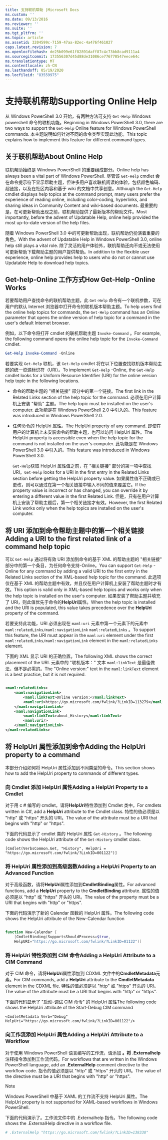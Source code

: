 ```yaml
---
title: 支持联机帮助 |Microsoft Docs
ms.custom: ''
ms.date: 09/13/2016
ms.reviewer: ''
ms.suite: ''
ms.tgt_pltfrm: ''
ms.topic: article
ms.assetid: 3204599c-7159-47aa-82ec-4a476f461027
caps.latest.revision: 7
ms.openlocfilehash: de25b099e61f82891daff87c4c73bb8cad9111a4
ms.sourcegitcommit: 173556307d45d88de31086ce776770547eece64c
ms.translationtype: MT
ms.contentlocale: zh-CN
ms.lasthandoff: 05/19/2020
ms.locfileid: "83559975"
---
```

# <a name="supporting-online-help"></a><span data-ttu-id="87401-102">支持联机帮助</span><span class="sxs-lookup"><span data-stu-id="87401-102">Supporting Online Help</span></span>

<span data-ttu-id="87401-103">从 Windows PowerShell 3.0 开始，有两种方法可支持 `Get-Help` Windows powershell 命令的联机功能。</span><span class="sxs-lookup"><span data-stu-id="87401-103">Beginning in Windows PowerShell 3.0, there are two ways to support the `Get-Help` Online feature for Windows PowerShell commands.</span></span> <span data-ttu-id="87401-104">本主题说明如何针对不同的命令类型实现此功能。</span><span class="sxs-lookup"><span data-stu-id="87401-104">This topic explains how to implement this feature for different command types.</span></span>

## <a name="about-online-help"></a><span data-ttu-id="87401-105">关于联机帮助</span><span class="sxs-lookup"><span data-stu-id="87401-105">About Online Help</span></span>

<span data-ttu-id="87401-106">联机帮助始终是 Windows PowerShell 的重要组成部分。</span><span class="sxs-lookup"><span data-stu-id="87401-106">Online help has always been a vital part of Windows PowerShell.</span></span> <span data-ttu-id="87401-107">尽管该 `Get-Help` cmdlet 会在命令提示符下显示帮助主题，但许多用户喜欢联机阅读的体验，包括颜色编码、超链接，以及在社区内容和基于 wiki 的文档中共享创意。</span><span class="sxs-lookup"><span data-stu-id="87401-107">Although the `Get-Help` cmdlet displays help topics at the command prompt, many users prefer the experience of reading online, including color-coding, hyperlinks, and sharing ideas in Community Content and wiki-based documents.</span></span> <span data-ttu-id="87401-108">最重要的是，在可更新帮助出现之前，联机帮助提供了最新版本的帮助文件。</span><span class="sxs-lookup"><span data-stu-id="87401-108">Most importantly, before the advent of Updatable Help, online help provided the most up-to-date version of the help files.</span></span>

<span data-ttu-id="87401-109">随着 Windows PowerShell 3.0 中的可更新帮助出现，联机帮助仍扮演着重要的角色。</span><span class="sxs-lookup"><span data-stu-id="87401-109">With the advent of Updatable Help in Windows PowerShell 3.0, online help still plays a vital role.</span></span> <span data-ttu-id="87401-110">除了灵活的用户体验外，联机帮助还向不或无法使用可更新帮助下载帮助主题的用户提供帮助。</span><span class="sxs-lookup"><span data-stu-id="87401-110">In addition to the flexible user experience, online help provides help to users who do not or cannot use Updatable Help to download help topics.</span></span>

## <a name="how-get-help--online-works"></a><span data-ttu-id="87401-111">Get-help-Online 工作方式</span><span class="sxs-lookup"><span data-stu-id="87401-111">How Get-Help -Online Works</span></span>

<span data-ttu-id="87401-112">若要帮助用户查找命令的联机帮助主题，此 `Get-Help` 命令有一个联机参数，可在用户的默认 Internet 浏览器中打开命令的联机版本帮助主题。</span><span class="sxs-lookup"><span data-stu-id="87401-112">To help users find the online help topics for commands, the `Get-Help` command has an Online parameter that opens the online version of help topic for a command in the user's default Internet browser.</span></span>

<span data-ttu-id="87401-113">例如，以下命令将打开 cmdlet 的联机帮助主题 `Invoke-Command` 。</span><span class="sxs-lookup"><span data-stu-id="87401-113">For example, the following command opens the online help topic for the `Invoke-Command` cmdlet.</span></span>

```powershell
Get-Help Invoke-Command -Online
```

<span data-ttu-id="87401-114">若要实现 `Get-Help` 联机，该 `Get-Help` cmdlet 将在以下位置查找联机版本帮助主题的统一资源标识符（URI）。</span><span class="sxs-lookup"><span data-stu-id="87401-114">To implement `Get-Help` -Online, the `Get-Help` cmdlet looks for a Uniform Resource Identifier (URI) for the online version help topic in the following locations.</span></span>

- <span data-ttu-id="87401-115">命令的帮助主题的 "相关链接" 部分中的第一个链接。</span><span class="sxs-lookup"><span data-stu-id="87401-115">The first link in the Related Links section of the help topic for the command.</span></span> <span data-ttu-id="87401-116">必须在用户计算机上安装 "帮助" 主题。</span><span class="sxs-lookup"><span data-stu-id="87401-116">The help topic must be installed on the user's computer.</span></span> <span data-ttu-id="87401-117">此功能是在 Windows PowerShell 2.0 中引入的。</span><span class="sxs-lookup"><span data-stu-id="87401-117">This feature was introduced in Windows PowerShell 2.0.</span></span>

- <span data-ttu-id="87401-118">任何命令的 HelpUri 属性。</span><span class="sxs-lookup"><span data-stu-id="87401-118">The HelpUri property of any command.</span></span> <span data-ttu-id="87401-119">即使在用户的计算机上未安装命令的帮助主题，也可以访问 HelpUri 属性。</span><span class="sxs-lookup"><span data-stu-id="87401-119">The HelpUri property is accessible even when the help topic for the command is not installed on the user's computer.</span></span> <span data-ttu-id="87401-120">此功能是在 Windows PowerShell 3.0 中引入的。</span><span class="sxs-lookup"><span data-stu-id="87401-120">This feature was introduced in Windows PowerShell 3.0.</span></span>

  <span data-ttu-id="87401-121">`Get-Help`获取 HelpUri 属性值之前，在 "相关链接" 部分的第一项中查找 URI。</span><span class="sxs-lookup"><span data-stu-id="87401-121">`Get-Help` looks for a URI in the first entry in the Related Links section before getting the HelpUri property value.</span></span> <span data-ttu-id="87401-122">如果属性值不正确或已更改，则可以通过在第一个相关链接中输入不同的值来覆盖它。</span><span class="sxs-lookup"><span data-stu-id="87401-122">If the property value is incorrect or has changed, you can override it by entering a different value in the first Related Link.</span></span> <span data-ttu-id="87401-123">但是，只有在用户计算机上安装了帮助主题后，第一个相关链接才有效。</span><span class="sxs-lookup"><span data-stu-id="87401-123">However, the first Related Link works only when the help topics are installed on the user's computer.</span></span>

## <a name="adding-a-uri-to-the-first-related-link-of-a-command-help-topic"></a><span data-ttu-id="87401-124">将 URI 添加到命令帮助主题中的第一个相关链接</span><span class="sxs-lookup"><span data-stu-id="87401-124">Adding a URI to the first related link of a command help topic</span></span>

<span data-ttu-id="87401-125">可以 `Get-Help` 通过将有效 URI 添加到命令的基于 XML 的帮助主题的 "相关链接" 部分中的第一个条目，为任何命令支持-Online。</span><span class="sxs-lookup"><span data-stu-id="87401-125">You can support `Get-Help` -Online for any command by adding a valid URI to the first entry in the Related Links section of the XML-based help topic for the command.</span></span> <span data-ttu-id="87401-126">此选项仅在基于 XML 的帮助主题中有效，并且仅在用户计算机上安装了帮助主题时才有效。</span><span class="sxs-lookup"><span data-stu-id="87401-126">This option is valid only in XML-based help topics and works only when the help topic is installed on the user's computer.</span></span> <span data-ttu-id="87401-127">如果安装了帮助主题并填充了 URI，则此值优先于命令的**HelpUri**属性。</span><span class="sxs-lookup"><span data-stu-id="87401-127">When the help topic is installed and the URI is populated, this value takes precedence over the **HelpUri** property of the command.</span></span>

<span data-ttu-id="87401-128">若要支持此功能，URI 必须出现在 `maml:uri` 元素中第一个元素下的元素中 `maml:relatedLinks/maml:navigationLink` `maml:relatedLinks` 。</span><span class="sxs-lookup"><span data-stu-id="87401-128">To support this feature, the URI must appear in the `maml:uri` element under the first `maml:relatedLinks/maml:navigationLink` element in the `maml:relatedLinks` element.</span></span>

<span data-ttu-id="87401-129">下面的 XML 显示 URI 的正确位置。</span><span class="sxs-lookup"><span data-stu-id="87401-129">The following XML shows the correct placement of the URI.</span></span> <span data-ttu-id="87401-130">元素中的 "联机版本：" 文本 `maml:linkText` 是最佳做法，但不是必需的。</span><span class="sxs-lookup"><span data-stu-id="87401-130">The "Online version:" text in the `maml:linkText` element is a best practice, but it is not required.</span></span>

```xml

<maml:relatedLinks>
    <maml:navigationLink>
        <maml:linkText>Online version:</maml:linkText>
        <maml:uri>https://go.microsoft.com/fwlink/?LinkID=113279</maml:uri>
    </maml:navigationLink>
    <maml:navigationLink>
        <maml:linkText>about_History</maml:linkText>
        <maml:uri/>
    </maml:navigationLink>
</maml:relatedLinks>
```

## <a name="adding-the-helpuri-property-to-a-command"></a><span data-ttu-id="87401-131">将 HelpUri 属性添加到命令</span><span class="sxs-lookup"><span data-stu-id="87401-131">Adding the HelpUri property to a command</span></span>

<span data-ttu-id="87401-132">本部分介绍如何将 HelpUri 属性添加到不同类型的命令。</span><span class="sxs-lookup"><span data-stu-id="87401-132">This section shows how to add the HelpUri property to commands of different types.</span></span>

### <a name="adding-a-helpuri-property-to-a-cmdlet"></a><span data-ttu-id="87401-133">向 Cmdlet 添加 HelpUri 属性</span><span class="sxs-lookup"><span data-stu-id="87401-133">Adding a HelpUri Property to a Cmdlet</span></span>

<span data-ttu-id="87401-134">对于用 c # 编写的 cmdlet，请将**HelpUri**特性添加到 Cmdlet 类中。</span><span class="sxs-lookup"><span data-stu-id="87401-134">For cmdlets written in C#, add a **HelpUri** attribute to the Cmdlet class.</span></span> <span data-ttu-id="87401-135">特性的值必须是以 "http" 或 "https" 开头的 URI。</span><span class="sxs-lookup"><span data-stu-id="87401-135">The value of the attribute must be a URI that begins with "http" or "https".</span></span>

<span data-ttu-id="87401-136">下面的代码显示了 cmdlet 类的 HelpUri 属性 `Get-History` 。</span><span class="sxs-lookup"><span data-stu-id="87401-136">The following code shows the HelpUri attribute of the `Get-History` cmdlet class.</span></span>

```
[Cmdlet(VerbsCommon.Get, "History", HelpUri = "https://go.microsoft.com/fwlink/?LinkID=001122")]
```

### <a name="adding-a-helpuri-property-to-an-advanced-function"></a><span data-ttu-id="87401-137">将 HelpUri 属性添加到高级函数</span><span class="sxs-lookup"><span data-stu-id="87401-137">Adding a HelpUri Property to an Advanced Function</span></span>

<span data-ttu-id="87401-138">对于高级函数，请将**HelpUri**属性添加到**CmdletBinding**属性。</span><span class="sxs-lookup"><span data-stu-id="87401-138">For advanced functions, add a **HelpUri** property to the **CmdletBinding** attribute.</span></span> <span data-ttu-id="87401-139">属性的值必须是以 "http" 或 "https" 开头的 URI。</span><span class="sxs-lookup"><span data-stu-id="87401-139">The value of the property must be a URI that begins with "http" or "https".</span></span>

<span data-ttu-id="87401-140">下面的代码演示了新的 Calendar 函数的 HelpUri 属性。</span><span class="sxs-lookup"><span data-stu-id="87401-140">The following code shows the HelpUri attribute of the New-Calendar function</span></span>

```powershell

function New-Calendar {
    [CmdletBinding(SupportsShouldProcess=$true,
    HelpURI="https://go.microsoft.com/fwlink/?LinkID=01122")]
```

### <a name="adding-a-helpuri-attribute-to-a-cim-command"></a><span data-ttu-id="87401-141">将 HelpUri 特性添加到 CIM 命令</span><span class="sxs-lookup"><span data-stu-id="87401-141">Adding a HelpUri Attribute to a CIM Command</span></span>

<span data-ttu-id="87401-142">对于 CIM 命令，请将**HelpUri**属性添加到 CDXML 文件中的**CmdletMetadata**元素。</span><span class="sxs-lookup"><span data-stu-id="87401-142">For CIM commands, add a **HelpUri** attribute to the **CmdletMetadata** element in the CDXML file.</span></span> <span data-ttu-id="87401-143">特性的值必须是以 "http" 或 "https" 开头的 URI。</span><span class="sxs-lookup"><span data-stu-id="87401-143">The value of the attribute must be a URI that begins with "http" or "https".</span></span>

<span data-ttu-id="87401-144">下面的代码显示了 "启动-调试 CIM 命令" 的 HelpUri 属性</span><span class="sxs-lookup"><span data-stu-id="87401-144">The following code shows the HelpUri attribute of the Start-Debug CIM command</span></span>

```
<CmdletMetadata Verb="Debug" HelpUri="https://go.microsoft.com/fwlink/?LinkID=001122"/>
```

### <a name="adding-a-helpuri-attribute-to-a-workflow"></a><span data-ttu-id="87401-145">向工作流添加 HelpUri 属性</span><span class="sxs-lookup"><span data-stu-id="87401-145">Adding a HelpUri Attribute to a Workflow</span></span>

<span data-ttu-id="87401-146">对于使用 Windows PowerShell 语言编写的工作流，请添加 **。将 .Externalhelp**注释指令添加到工作流代码。</span><span class="sxs-lookup"><span data-stu-id="87401-146">For workflows that are written in the Windows PowerShell language, add an **.ExternalHelp** comment directive to the workflow code.</span></span> <span data-ttu-id="87401-147">指令的值必须是以 "http" 或 "https" 开头的 URI。</span><span class="sxs-lookup"><span data-stu-id="87401-147">The value of the directive must be a URI that begins with "http" or "https".</span></span>

> [!NOTE]
> <span data-ttu-id="87401-148">Windows PowerShell 中基于 XAML 的工作流不支持 HelpUri 属性。</span><span class="sxs-lookup"><span data-stu-id="87401-148">The HelpUri property is not supported for XAML-based workflows in Windows PowerShell.</span></span>

<span data-ttu-id="87401-149">下面的代码演示了。工作流文件中的 .Externalhelp 指令。</span><span class="sxs-lookup"><span data-stu-id="87401-149">The following code shows the .ExternalHelp directive in a workflow file.</span></span>

```powershell
# .ExternalHelp "https://go.microsoft.com/fwlink/?LinkID=138338"
```
